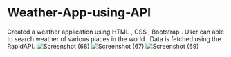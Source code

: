 # Weather-App-using-API
Created a weather application using HTML , CSS , Bootstrap . User can able to search weather of various places in the world . Data is fetched using the RapidAPI. 
![Screenshot (68)](https://user-images.githubusercontent.com/86348895/223121398-61467816-8e21-42b4-a65a-2a6f3e664bdd.png)
![Screenshot (67)](https://user-images.githubusercontent.com/86348895/223121410-c436a39e-e7e8-43fd-aebd-3a80a48a18da.png)
![Screenshot (69)](https://user-images.githubusercontent.com/86348895/223121417-c8a4d005-2a6a-435c-8384-4f076ee5b256.png)
